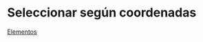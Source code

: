 # Seleccionar según coordenadas

[Elementos](../../fichas-de-herramientas/ficha-de-herramientas-editar/editar-elementos.md)



